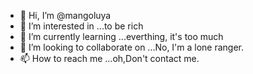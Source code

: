 - 👋 Hi, I’m @mangoluya
- 👀 I’m interested in ...to be rich
- 🌱 I’m currently learning ...everthing, it's too much
- 💞️ I’m looking to collaborate on ...No, I'm a lone ranger.
- 📫 How to reach me ...oh,Don't contact me.

<!---
mangoluya/mangoluya is a ✨ special ✨ repository because its `README.md` (this file) appears on your GitHub profile.
You can click the Preview link to take a look at your changes.
--->
